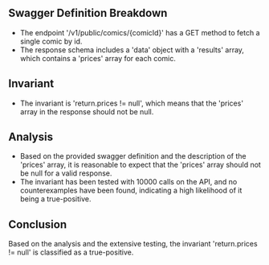 ## Swagger Definition Breakdown
- The endpoint '/v1/public/comics/{comicId}' has a GET method to fetch a single comic by id.
- The response schema includes a 'data' object with a 'results' array, which contains a 'prices' array for each comic.

## Invariant
- The invariant is 'return.prices != null', which means that the 'prices' array in the response should not be null.

## Analysis
- Based on the provided swagger definition and the description of the 'prices' array, it is reasonable to expect that the 'prices' array should not be null for a valid response.
- The invariant has been tested with 10000 calls on the API, and no counterexamples have been found, indicating a high likelihood of it being a true-positive.

## Conclusion
Based on the analysis and the extensive testing, the invariant 'return.prices != null' is classified as a true-positive.
